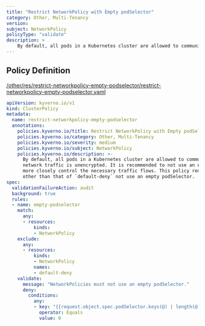 ```yaml
---
title: "Restrict NetworkPolicy with Empty podSelector"
category: Other, Multi-Tenancy
version: 
subject: NetworkPolicy
policyType: "validate"
description: >
    By default, all pods in a Kubernetes cluster are allowed to communicate with each other, and all network traffic is unencrypted. It is recommended to not use an empty podSelector in order to more closely control the necessary traffic flows. This policy requires that all NetworkPolicies other than that of `default-deny` not use an empty podSelector.
---
```


## Policy Definition
<a href="https://github.com/kyverno/policies/raw/main//other/res/restrict-networkpolicy-empty-podselector/restrict-networkpolicy-empty-podselector.yaml" target="-blank">/other/res/restrict-networkpolicy-empty-podselector/restrict-networkpolicy-empty-podselector.yaml</a>

```yaml
apiVersion: kyverno.io/v1
kind: ClusterPolicy
metadata:
  name: restrict-networkpolicy-empty-podselector
  annotations:
    policies.kyverno.io/title: Restrict NetworkPolicy with Empty podSelector
    policies.kyverno.io/category: Other, Multi-Tenancy
    policies.kyverno.io/severity: medium
    policies.kyverno.io/subject: NetworkPolicy
    policies.kyverno.io/description: >-
      By default, all pods in a Kubernetes cluster are allowed to communicate with each other, and all
      network traffic is unencrypted. It is recommended to not use an empty podSelector in order to
      more closely control the necessary traffic flows. This policy requires that all NetworkPolicies
      other than that of `default-deny` not use an empty podSelector.
spec:
  validationFailureAction: audit
  background: true
  rules:
  - name: empty-podselector
    match:
      any:
      - resources:
          kinds:
          - NetworkPolicy
    exclude:
      any:
      - resources:
          kinds:
          - NetworkPolicy
          names:
          - default-deny
    validate:
      message: "NetworkPolicies must not use an empty podSelector."
      deny:
        conditions:
          any:
          - key: "{{request.object.spec.podSelector.keys(@) | length(@)}}"
            operator: Equals
            value: 0
```
